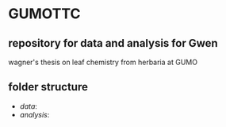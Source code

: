 # GUMOTTC
## repository for data and analysis for Gwen 
wagner's thesis on leaf chemistry from herbaria at GUMO

## folder structure
- *data*: 
- *analysis*: